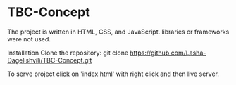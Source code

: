 # TBC-Concept

The project is written in HTML, CSS, and JavaScript. libraries or frameworks were not used.

Installation Clone the repository: git clone https://github.com/Lasha-Dagelishvili/TBC-Concept.git

To serve project click on 'index.html' with right click and then live server.
